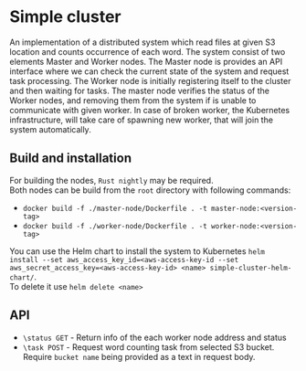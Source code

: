 # Simple cluster

An implementation of a distributed system which read files at given S3 location and counts occurrence of each word. The system consist of two elements Master and Worker nodes. The Master node is provides an API interface where we can check the current state of the system and request task processing. The Worker node is initially registering itself to the cluster and then waiting for tasks. The master node verifies the status of the Worker nodes, and removing them from the system if is unable to communicate with given worker. In case of broken worker, the Kubernetes infrastructure, will take care of spawning new worker, that will join the system automatically.

## Build and installation

For building the nodes, `Rust nightly` may be required.  
Both nodes can be build from the `root` directory with following commands:  
* `docker build -f ./master-node/Dockerfile . -t master-node:<version-tag>`
* `docker build -f ./worker-node/Dockerfile . -t worker-node:<version-tag>`

You can use the Helm chart to install the system to Kubernetes `helm install --set aws_access_key_id=<aws-access-key-id --set aws_secret_access_key=<aws-access-key-id> <name> simple-cluster-helm-chart/`.  
To delete it use `helm delete <name>`

## API
* `\status GET` - Return info of the each worker node address and status
* `\task POST` - Request word counting task from selected S3 bucket. Require `bucket name` being provided as a text in request body.
